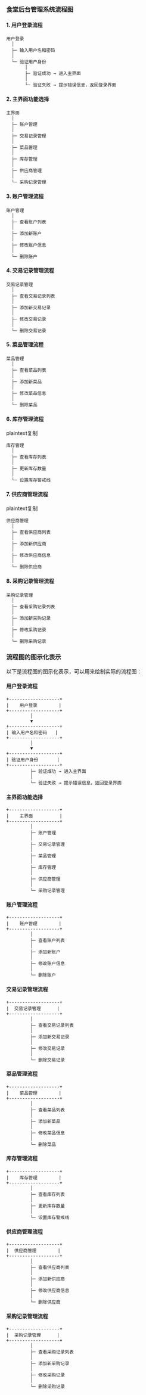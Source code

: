 

### **食堂后台管理系统流程图**

#### **1. 用户登录流程**



```plaintext
用户登录
  │
  ├─ 输入用户名和密码
  │
  └─ 验证用户身份
       │
       ├─ 验证成功 → 进入主界面
       │
       └─ 验证失败 → 提示错误信息，返回登录界面
```

#### **2. 主界面功能选择**



```plaintext
主界面
  │
  ├─ 账户管理
  │
  ├─ 交易记录管理
  │
  ├─ 菜品管理
  │
  ├─ 库存管理
  │
  ├─ 供应商管理
  │
  └─ 采购记录管理
```

#### **3. 账户管理流程**

```plaintext
账户管理
  │
  ├─ 查看账户列表
  │
  ├─ 添加新账户
  │
  ├─ 修改账户信息
  │
  └─ 删除账户
```

#### **4. 交易记录管理流程**
```plaintext
交易记录管理
  │
  ├─ 查看交易记录列表
  │
  ├─ 添加新交易记录
  │
  ├─ 修改交易记录
  │
  └─ 删除交易记录
```

#### **5. 菜品管理流程**

```plaintext
菜品管理
  │
  ├─ 查看菜品列表
  │
  ├─ 添加新菜品
  │
  ├─ 修改菜品信息
  │
  └─ 删除菜品
```

#### **6. 库存管理流程**

plaintext复制

```plaintext
库存管理
  │
  ├─ 查看库存列表
  │
  ├─ 更新库存数量
  │
  └─ 设置库存警戒线
```

#### **7. 供应商管理流程**

plaintext复制

```plaintext
供应商管理
  │
  ├─ 查看供应商列表
  │
  ├─ 添加新供应商
  │
  ├─ 修改供应商信息
  │
  └─ 删除供应商
```

#### **8. 采购记录管理流程**

```plaintext
采购记录管理
  │
  ├─ 查看采购记录列表
  │
  ├─ 添加新采购记录
  │
  ├─ 修改采购记录
  │
  └─ 删除采购记录
```

### **流程图的图示化表示**

以下是流程图的图示化表示，可以用来绘制实际的流程图：

#### **用户登录流程**



```plaintext
+-------------------+
|    用户登录        |
+-------------------+
         │
         ▼
+-------------------+
| 输入用户名和密码   |
+-------------------+
         │
         ▼
+-------------------+
| 验证用户身份       |
+-------------------+
         ├─ 验证成功 → 进入主界面
         │
         └─ 验证失败 → 提示错误信息，返回登录界面
```

#### **主界面功能选择**


```plaintext
+-------------------+
|    主界面          |
+-------------------+
         │
         ├─ 账户管理
         │
         ├─ 交易记录管理
         │
         ├─ 菜品管理
         │
         ├─ 库存管理
         │
         ├─ 供应商管理
         │
         └─ 采购记录管理
```

#### **账户管理流程**


```plaintext
+-------------------+
|    账户管理        |
+-------------------+
         │
         ├─ 查看账户列表
         │
         ├─ 添加新账户
         │
         ├─ 修改账户信息
         │
         └─ 删除账户
```

#### **交易记录管理流程**



```plaintext
+-------------------+
|  交易记录管理      |
+-------------------+
         │
         ├─ 查看交易记录列表
         │
         ├─ 添加新交易记录
         │
         ├─ 修改交易记录
         │
         └─ 删除交易记录
```

#### **菜品管理流程**



```plaintext
+-------------------+
|    菜品管理        |
+-------------------+
         │
         ├─ 查看菜品列表
         │
         ├─ 添加新菜品
         │
         ├─ 修改菜品信息
         │
         └─ 删除菜品
```

#### **库存管理流程**



```plaintext
+-------------------+
|    库存管理        |
+-------------------+
         │
         ├─ 查看库存列表
         │
         ├─ 更新库存数量
         │
         └─ 设置库存警戒线
```

#### **供应商管理流程**



```plaintext
+-------------------+
|  供应商管理        |
+-------------------+
         │
         ├─ 查看供应商列表
         │
         ├─ 添加新供应商
         │
         ├─ 修改供应商信息
         │
         └─ 删除供应商
```

#### **采购记录管理流程**



```plaintext
+-------------------+
|  采购记录管理      |
+-------------------+
         │
         ├─ 查看采购记录列表
         │
         ├─ 添加新采购记录
         │
         ├─ 修改采购记录
         │
         └─ 删除采购记录
```

